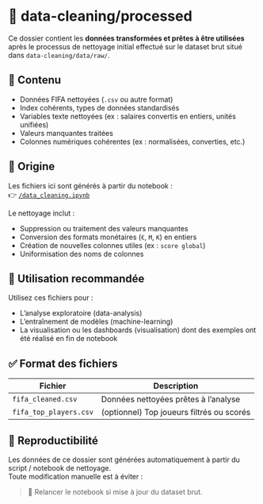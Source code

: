 
# 📁 data-cleaning/processed

Ce dossier contient les **données transformées et prêtes à être utilisées** après le processus de nettoyage initial effectué sur le dataset brut situé dans `data-cleaning/data/raw/`.

## 📄 Contenu

- Données FIFA nettoyées (`.csv` ou autre format)
- Index cohérents, types de données standardisés
- Variables texte nettoyées (ex : salaires convertis en entiers, unités unifiées)
- Valeurs manquantes traitées
- Colonnes numériques cohérentes (ex : normalisées, converties, etc.)

## 🧹 Origine

Les fichiers ici sont générés à partir du notebook :  
👉 [`/data_cleaning.ipynb`](../data_cleaning.ipynb)

Le nettoyage inclut :
- Suppression ou traitement des valeurs manquantes
- Conversion des formats monétaires (`€`, `M`, `K`) en entiers
- Création de nouvelles colonnes utiles (ex : `score global`)
- Uniformisation des noms de colonnes

## 📌 Utilisation recommandée

Utilisez ces fichiers pour :
- L’analyse exploratoire (data-analysis)
- L’entraînement de modèles (machine-learning)
- La visualisation ou les dashboards (visualisation) dont des exemples ont été réalisé en fin de notebook

## ✅ Format des fichiers

| Fichier                          | Description                                 |
|----------------------------------|---------------------------------------------|
| `fifa_cleaned.csv`               | Données nettoyées prêtes à l’analyse        |
| `fifa_top_players.csv`           | (optionnel) Top joueurs filtrés ou scorés   |


## 🔄 Reproductibilité

Les données de ce dossier sont générées automatiquement à partir du script / notebook de nettoyage.  
Toute modification manuelle est à éviter :  
> 🔁 Relancer le notebook si mise à jour du dataset brut.


